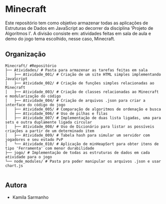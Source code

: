 # Minecraft

Este repositório tem como objetivo armazenar todas as aplicações de Estruturas de Dados em JavaScript ao decorrer da disciplina 'Projeto de Algoritmos I'. A divisão consiste em: atividades feitas em sala de aula e demo do jogo tema escolhido, nesse caso, Minecraft.

## Organização

``` 
Minecraft/ #Repositório
├── Atividades/ # Pasta para armazenar as tarefas feitas em sala
│   ├── Atividade_001/ # Criação de um site HTML simples implementando JavaScript
│   ├── Atividade_002/ # Criação de funções simples relacionadas ao Minecraft
│   ├── Atividade_003/ # Criação de classes relacionadas ao Minecraft e modularização do código
│   ├── Atividade_004/ # Criação de arquivos .json para criar a interface do código do jogo
│   ├── Atividade_005/ # Comparação de algoritmos de ordenação e busca
│   ├── Atividade_006/ # Uso de pilhas e filas
│   ├── Atividade_007/ # Implementação de duas lista ligadas, uma para sets e outra duplamente ligada circular
│   ├── Atividade_008/ # Uso de Dicionário para listar as possíveis criações a partir de um determinado item
│   ├── Atividade_009/ # Tabela hash para simular um servidor com jogadores e seu estado PvP
│   └── Atividade_010/ # Aplicação de minHeapSort para obter itens de tipo 'Ferramenta' com menor durabilidade
├── jogo/ # Implementação de todas as estruturas de dados em cada atividade para o jogo
└── node_modules/ # Pasta pra poder manipular os arquivos .json e usar chart.js
    
```

## Autora

- Kamila Sarmanho
